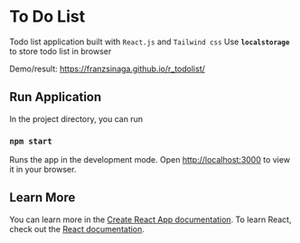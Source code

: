 
# To Do List

Todo list application built with `React.js` and `Tailwind css`
Use **`localstorage`** to store todo list in browser

Demo/result:
https://franzsinaga.github.io/r_todolist/


## Run Application

In the project directory, you can run

### `npm start`

Runs the app in the development mode.
Open [http://localhost:3000](http://localhost:3000) to view it in your browser.



## Learn More

You can learn more in the [Create React App documentation](https://facebook.github.io/create-react-app/docs/getting-started).
To learn React, check out the [React documentation](https://reactjs.org/).
